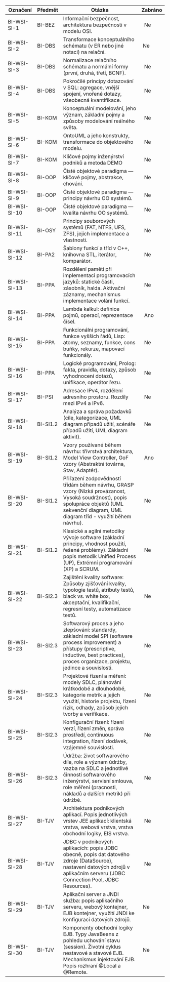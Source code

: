 Označení | Předmět | Otázka | Zabráno
-- | -- | -- | --
BI-WSI-SI-1 | BI-BEZ | Informační bezpečnost, architektura bezpečnosti v   modelu OSI. |   Ne
BI-WSI-SI-2 | BI-DBS | Transformace konceptuálního schématu (v ER nebo jiné   notaci) na relační. |  Ne
BI-WSI-SI-3 | BI-DBS | Normalizace relačního schématu a normální formy   (první, druhá, třetí, BCNF). |   Ne
BI-WSI-SI-4 | BI-DBS | Pokročilé principy dotazování v SQL: agregace,   vnější spojení, vnořené dotazy, všeobecná kvantifikace. |   Ne
BI-WSI-SI-5 | BI-KOM | Konceptuální modelování, jeho význam, základní pojmy   a způsoby modelování reálného světa. |   Ne
BI-WSI-SI-6 | BI-KOM | OntoUML a jeho konstrukty, transformace do   objektového modelu. |   Ne
BI-WSI-SI-7 | BI-KOM | Klíčové pojmy inženýrství podniků a metoda DEMO |   Ne
BI-WSI-SI-8 | BI-OOP | Čisté objektové paradigma — klíčové pojmy, abstrakce,   chování. |   Ne
BI-WSI-SI-9 | BI-OOP | Čisté objektové paradigma — principy návrhu OO   systémů. |   Ne
BI-WSI-SI-10 | BI-OOP | Čisté objektové paradigma — kvalita návrhu OO   systémů. |   Ne
BI-WSI-SI-11 | BI-OSY | Principy souborových systémů (FAT, NTFS, UFS, ZFS),   jejich implementace a vlastnosti. |   Ne
BI-WSI-SI-12 | BI-PA2 | Šablony funkcí a tříd v C++, knihovna STL, iterátor,   komparátor. |   Ne
BI-WSI-SI-13 | BI-PPA | Rozdělení paměti při implementaci programovacích   jazyků: statické části, zásobník, halda. Aktivační záznamy, mechanismus   implementace volání funkcí. |   Ne
BI-WSI-SI-14 | BI-PPA | Lambda kalkul: definice pojmů, operací, reprezentace   čísel. |   Ano
BI-WSI-SI-15 | BI-PPA | Funkcionální programování, funkce vyšších řádů, Lisp:   atomy, seznamy, funkce, cons buňky, rekurze, mapovací funkcionály. |   Ne
BI-WSI-SI-16 | BI-PPA | Logické programování, Prolog: fakta, pravidla,   dotazy, způsob vyhodnocení dotazů, unifikace, operátor řezu. |   Ne
BI-WSI-SI-17 | BI-PSI | Adresace IPv4, rozdělení adresního prostoru. Rozdíly   mezi IPv4 a IPv6. |   Ne
BI-WSI-SI-18 | BI-SI1.2 | Analýza a správa požadavků (cíle, kategorizace, UML   diagram případů užití, scénáře případů užití, UML diagram aktivit). |   Ne
BI-WSI-SI-19 | BI-SI1.2 | Vzory používané během návrhu: třívrstvá architektura,   Model View Controller, GoF vzory (Abstraktní továrna, Stav, Adaptér). |   Ano
BI-WSI-SI-20 | BI-SI1.2 | Přiřazení zodpovědností třídám během návrhu, GRASP   vzory (Nízká provázanost, Vysoká soudržnost), popis spolupráce objektů (UML   sekvenční diagram, UML diagram tříd - využití během návrhu). |   Ne
BI-WSI-SI-21 | BI-SI1.2 | Klasické a agilní metodiky vývoje software (základní   principy, vhodnost použití, řešené problémy). Základní popis metodik Unified   Process (UP), Extrémní programování (XP) a SCRUM. |   Ne
BI-WSI-SI-22 | BI-SI2.3 | Zajištění kvality software: Způsoby zjišťování   kvality, typologie testů, atributy testů, black vs. white box, akceptační,   kvalifikační, regresní testy, automatizace testů. |   Ne
BI-WSI-SI-23 | BI-SI2.3 | Softwarový proces a jeho zlepšování: standardy,   základní model SPI (software process improvement) a přístupy (prescriptive,   inductive, best practices), proces organizace, projektu, jedince a   souvislosti. |   Ne
BI-WSI-SI-24 | BI-SI2.3 | Projektové řízení a měření: modely SDLC, plánování   krátkodobé a dlouhodobé, kategorie metrik a jejich využití, historie   projektu, řízení rizik, odhady, způsob jejich tvorby a verifikace. |   Ne
BI-WSI-SI-25 | BI-SI2.3 | Konfigurační řízení: řízení verzí, řízení změn,   správa prostředí, continuous integration, řízení dodávek, vzájemné   souvislosti. |   Ne
BI-WSI-SI-26 | BI-SI2.3 | Údržba: život softwarového díla, role a význam   údržby, vazba na SDLC a jednotlivé činnosti softwarového inženýrství,   servisní smlouva, role měření (pracnosti, nákladů a dalších metrik) při   údržbě. |   Ne
BI-WSI-SI-27 | BI-TJV | Architektura podnikových aplikací. Popis jednotlivých   vrstev JEE aplikací: klientská vrstva, webová vrstva, vrstva obchodní logiky,   EIS vrstva. |   Ne
BI-WSI-SI-28 | BI-TJV | JDBC v podnikových aplikacích: popis JDBC obecně,   popis dat datového zdroje (DataSource), nastavení datových zdrojů v   aplikačním serveru (JDBC Connection Pool, JDBC Resources). |   Ne
BI-WSI-SI-29 | BI-TJV | Aplikační server a JNDI služba: popis aplikačního   serveru, webový kontejner, EJB kontejner, využití JNDI ke konfiguraci   datových zdrojů. |  Ne
BI-WSI-SI-30 | BI-TJV | Komponenty obchodní logiky EJB. Typy JavaBeans z   pohledu uchování stavu (session). Životní cyklus nestavové a stavové EJB.   Mechanismus injektování EJB. Popis rozhraní @Local a @Remote. |  Ne


